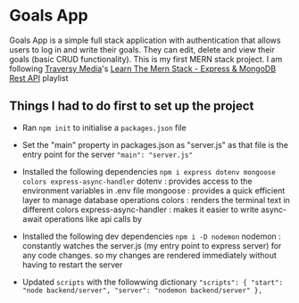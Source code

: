 # Goals App
Goals App is a simple full stack application with authentication that allows users to log in and write their goals. They can edit, delete and view their goals (basic CRUD functionality). This is my first MERN stack project. I am following [Traversy Media](https://www.youtube.com/@TraversyMedia)'s [Learn The Mern Stack - Express & MongoDB Rest API](https://youtu.be/-0exw-9YJBo?si=aVo5xV78BA8dXuDK) playlist

## Things I had to do first to set up the project 

- Ran `npm init` to initialise a `packages.json` file

- Set the "main" property in packages.json as "server.js" as that file is the entry point for the server
`"main": "server.js"`

- Installed the following dependencies
`npm i express dotenv mongoose colors express-async-handler`
dotenv : provides access to the environment variables in .env file
mongoose : provides a quick efficient layer to manage database operations
colors : renders the terminal text in different colors
express-async-handler : makes it easier to write async-await operations like api calls by 

- Installed the following dev dependencies
`npm i -D nodemon`
nodemon : constantly watches the server.js (my entry point to express server) for any code changes. so my changes are rendered immediately without having to restart the server

- Updated `scripts` with the followwing dictionary
`"scripts": {
    "start": "node backend/server",
    "server": "nodemon backend/server"
},`